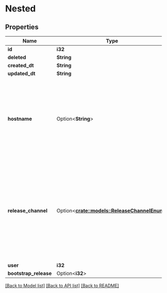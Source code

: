 # Nested

## Properties

Name | Type | Description | Notes
------------ | ------------- | ------------- | -------------
**id** | **i32** |  | [readonly]
**deleted** | **String** |  | [readonly]
**created_dt** | **String** |  | [readonly]
**updated_dt** | **String** |  | [readonly]
**hostname** | Option<**String**> | Please enter the hostname you set in the Raspberry Pi Imager's Advanced Options menu (without .local extension) | [optional]
**release_channel** | Option<[**crate::models::ReleaseChannelEnum**](ReleaseChannelEnum.md)> | WARNING: you should only use the nightly developer channel when guided by Print Nanny staff! This unstable channel is intended for QA and verifying bug fixes. | [optional]
**user** | **i32** |  | 
**bootstrap_release** | Option<**i32**> |  | [optional]

[[Back to Model list]](../README.md#documentation-for-models) [[Back to API list]](../README.md#documentation-for-api-endpoints) [[Back to README]](../README.md)


